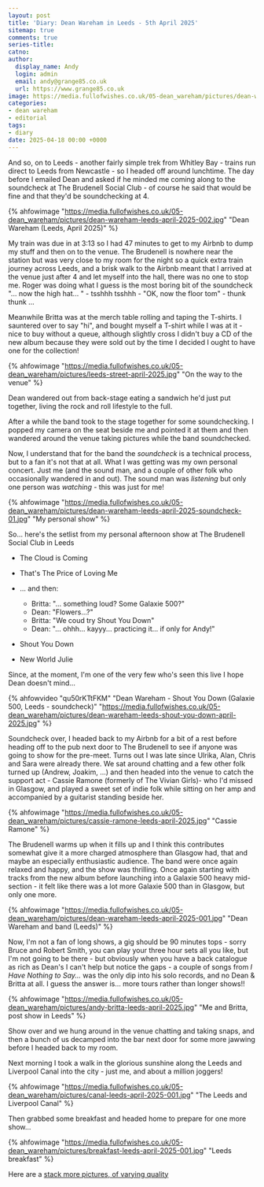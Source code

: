 ```yaml
---
layout: post
title: 'Diary: Dean Wareham in Leeds - 5th April 2025'
sitemap: true
comments: true
series-title:
catno:
author:
  display_name: Andy
  login: admin
  email: andy@grange85.co.uk
  url: https://www.grange85.co.uk
image: https://media.fullofwishes.co.uk/05-dean_wareham/pictures/dean-wareham-leeds-april-2025-002.jpg
categories:
- dean wareham
- editorial
tags:
- diary
date: 2025-04-18 00:00 +0000
---
```

And so, on to Leeds - another fairly simple trek from Whitley Bay - trains run direct to Leeds from Newcastle - so I headed off around lunchtime. The day before I emailed Dean and asked if he minded me coming along to the soundcheck at The Brudenell Social Club - of course he said that would be fine and that they'd be soundchecking at 4.

{% ahfowimage "https://media.fullofwishes.co.uk/05-dean_wareham/pictures/dean-wareham-leeds-april-2025-002.jpg" "Dean Wareham (Leeds, April 2025)" %}

My train was due in at 3:13 so I had 47 minutes to get to my Airbnb to dump my stuff and then on to the venue. The Brudenell is nowhere near the station but was very close to my room for the night so a quick extra train journey across Leeds, and a brisk walk to the Airbnb meant that I arrived at the venue just after 4 and let myself into the hall, there was no one to stop me. Roger was doing what I guess is the most boring bit of the soundcheck "... now the high hat... " - tsshhh tsshhh - "OK, now the floor tom" - thunk thunk ...

Meanwhile Britta was at the merch table rolling and taping the T-shirts. I sauntered over to say "hi", and bought myself a T-shirt while I was at it - nice to buy without a queue, although slightly cross I didn't buy a CD of the new album because they were sold out by the time I decided I ought to have one for the collection!

{% ahfowimage "https://media.fullofwishes.co.uk/05-dean_wareham/pictures/leeds-street-april-2025.jpg" "On the way to the venue" %}

Dean wandered out from back-stage eating a sandwich he'd just put together, living the rock and roll lifestyle to the full.

After a while the band took to the stage together for some soundchecking. I popped my camera on the seat beside me and pointed it at them and then wandered around the venue taking pictures while the band soundchecked.

Now, I understand that for the band the _soundcheck_ is a technical process, but to a fan it's not that at all. What I was getting was my own personal concert. Just me (and the sound man, and a couple of other folk who occasionally wandered in and out). The sound man was _listening_ but only one person was _watching_ - this was just for me!

{% ahfowimage "https://media.fullofwishes.co.uk/05-dean_wareham/pictures/dean-wareham-leeds-april-2025-soundcheck-01.jpg" "My personal show" %}

So... here's the setlist from my personal afternoon show at The Brudenell Social Club in Leeds

 - The Cloud is Coming
 - That's The Price of Loving Me

 - ... and then:
    - Britta: "... something loud? Some Galaxie 500?"
    - Dean: "Flowers...?"
    - Britta: "We coud try Shout You Down"
    - Dean: "... ohhh... kayyy... practicing it... if only for Andy!"

 - Shout You Down
 - New World Julie

Since, at the moment, I'm one of the very few who's seen this live I hope Dean doesn't mind...

{% ahfowvideo "qu50rKTtFKM" "Dean Wareham - Shout You Down (Galaxie 500, Leeds - soundcheck)" "https://media.fullofwishes.co.uk/05-dean_wareham/pictures/dean-wareham-leeds-shout-you-down-april-2025.jpg" %}

Soundcheck over, I headed back to my Airbnb for a bit of a rest before heading off to the pub next door to The Brudenell to see if anyone was going to show for the pre-meet. Turns out I was late since Ulrika, Alan, Chris and Sara were already there. We sat around chatting and a few other folk turned up (Andrew, Joakim, ...) and then headed into the venue to catch the support act - Cassie Ramone (formerly of The Vivian Girls)- who I'd missed in Glasgow, and played a sweet set of indie folk while sitting on her amp and accompanied by a guitarist standing beside her.

{% ahfowimage "https://media.fullofwishes.co.uk/05-dean_wareham/pictures/cassie-ramone-leeds-april-2025.jpg" "Cassie Ramone" %}

The Brudenell warms up when it fills up and I think this contributes somewhat give it a more charged atmosphere than Glasgow had, that and maybe an especially enthusiastic audience. The band were once again relaxed and happy, and the show was thrilling. Once again starting with tracks from the new album before launching into a Galaxie 500 heavy mid-section - it felt like there was a lot more Galaxie 500 than in Glasgow, but only one more.

{% ahfowimage "https://media.fullofwishes.co.uk/05-dean_wareham/pictures/dean-wareham-leeds-april-2025-001.jpg" "Dean Wareham and band (Leeds)" %}

Now, I'm not a fan of long shows, a gig should be 90 minutes tops - sorry Bruce and Robert Smith, you can play your three hour sets all you like, but I'm not going to be there - but obviously when you have a back catalogue as rich as Dean's I can't help but notice the gaps - a couple of songs from _I Have Nothing to Say..._ was the only dip into his solo records, and no Dean & Britta at all. I guess the answer is... more tours rather than longer shows!!

{% ahfowimage "https://media.fullofwishes.co.uk/05-dean_wareham/pictures/andy-britta-leeds-april-2025.jpg" "Me and Britta, post show in Leeds" %}

Show over and we hung around in the venue chatting and taking snaps, and then a bunch of us decamped into the bar next door for some more jawwing before I headed back to my room.

Next morning I took a walk in the glorious sunshine along the Leeds and Liverpool Canal into the city - just me, and about a million joggers! 

{% ahfowimage "https://media.fullofwishes.co.uk/05-dean_wareham/pictures/canal-leeds-april-2025-001.jpg" "The Leeds and Liverpool Canal" %}

Then grabbed some breakfast and headed home to prepare for one more show...

{% ahfowimage "https://media.fullofwishes.co.uk/05-dean_wareham/pictures/breakfast-leeds-april-2025-001.jpg" "Leeds breakfast" %}

Here are a [stack more pictures, of varying quality](https://photos.app.goo.gl/evDRWcdkEXfHEMsa6)
